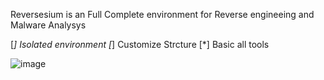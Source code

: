 Reversesium is an Full Complete environment for Reverse engineeing and Malware Analysys

[*] Isolated environment 
[*] Customize Strcture
[*] Basic all tools

![image](https://github.com/user-attachments/assets/40e4ade6-fb27-45cf-a9df-de954d9a717d)

